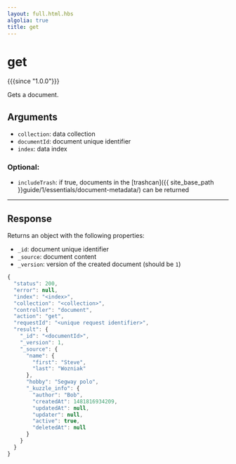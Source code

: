 ```yaml
---
layout: full.html.hbs
algolia: true
title: get
---
```



# get

{{{since "1.0.0"}}}

Gets a document.


## Arguments

* `collection`: data collection
* `documentId`: document unique identifier
* `index`: data index

### Optional:

* `includeTrash`: if true, documents in the [trashcan]({{ site_base_path }}guide/1/essentials/document-metadata/) can be returned

---

## Response

Returns an object with the following properties:

* `_id`: document unique identifier
* `_source`: document content
* `_version`: version of the created document (should be `1`)


```javascript
{
  "status": 200,
  "error": null,
  "index": "<index>",
  "collection": "<collection>",
  "controller": "document",
  "action": "get",
  "requestId": "<unique request identifier>",
  "result": {
    "_id": "<documentId>",
    "_version": 1,
    "_source": {
      "name": {
        "first": "Steve",
        "last": "Wozniak"
      },
      "hobby": "Segway polo",
      "_kuzzle_info": {
        "author": "Bob",
        "createdAt": 1481816934209,
        "updatedAt": null,
        "updater": null,
        "active": true,
        "deletedAt": null
      }
    }
  }
}
```
